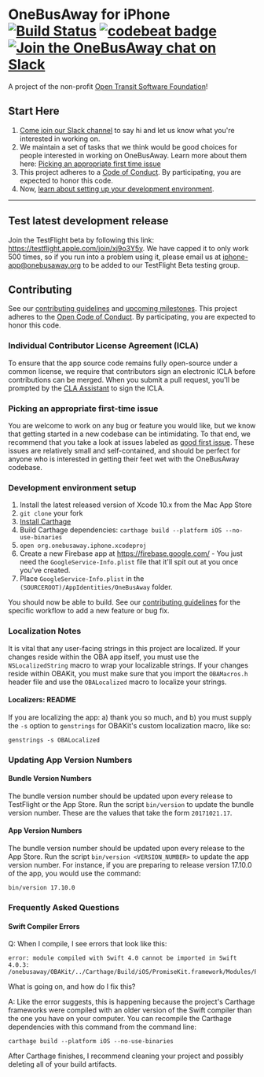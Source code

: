 # OneBusAway for iPhone [![Build Status](https://img.shields.io/travis/OneBusAway/onebusaway-iphone.svg)](https://travis-ci.org/OneBusAway/onebusaway-iphone) [![codebeat badge](https://codebeat.co/badges/080b2d57-c69b-466e-be49-3b5b7e02c8d8)](https://codebeat.co/projects/github-com-onebusaway-onebusaway-iphone) [![Join the OneBusAway chat on Slack](https://onebusaway.herokuapp.com/badge.svg)](https://onebusaway.herokuapp.com/)

A project of the non-profit [Open Transit Software Foundation](https://opentransitsoftwarefoundation.org/)!

## Start Here

1. [Come join our Slack channel](https://onebusaway.herokuapp.com/) to say hi and let us know what you're interested in working on.
2. We maintain a set of tasks that we think would be good choices for people interested in working on OneBusAway. Learn more about them here: [Picking an appropriate first time issue](#picking-an-appropriate-first-time-issue)
3. This project adheres to a [Code of Conduct](https://github.com/OneBusAway/onebusaway/blob/master/CODE_OF_CONDUCT.md). By participating, you are expected to honor this code.
4. Now, [learn about setting up your development environment](#development-environment-setup).

---------

## Test latest development release

Join the TestFlight beta by following this link: https://testflight.apple.com/join/xj9o3Y5y. We have capped it to only work 500 times, so if you run into a problem using it, please email us at [iphone-app@onebusaway.org](mailto:iphone-app@onebusaway.org) to be added to our TestFlight Beta testing group.

## Contributing

See our [contributing guidelines](CONTRIBUTING.md) and [upcoming milestones](https://github.com/OneBusAway/onebusaway-iphone/milestones). This project adheres to the [Open Code of Conduct](http://todogroup.org/opencodeofconduct/#OneBusAway/conduct@onebusaway.org). By participating, you are expected to honor this code.

### Individual Contributor License Agreement (ICLA)
To ensure that the app source code remains fully open-source under a common license, we require that contributors sign an electronic ICLA before contributions can be merged.  When you submit a pull request, you'll be prompted by the [CLA Assistant](https://cla-assistant.io/) to sign the ICLA.

### Picking an appropriate first-time issue

You are welcome to work on any bug or feature you would like, but we know that getting started in a new codebase can be intimidating. To that end, we recommend that you take a look at issues labeled as [good first issue](https://github.com/OneBusAway/onebusaway-iphone/labels/good%20first%20issue). These issues are relatively small and self-contained, and should be perfect for anyone who is interested in getting their feet wet with the OneBusAway codebase.

### Development environment setup

1. Install the latest released version of Xcode 10.x from the Mac App Store
2. `git clone` your fork
3. [Install Carthage](https://github.com/Carthage/Carthage#installing-carthage)
4. Build Carthage dependencies: `carthage build --platform iOS --no-use-binaries`
5. `open org.onebusaway.iphone.xcodeproj`
6. Create a new Firebase app at https://firebase.google.com/ - You just need the `GoogleService-Info.plist` file that it'll spit out at you once you've created.
7. Place `GoogleService-Info.plist` in the `(SOURCEROOT)/AppIdentities/OneBusAway` folder.

You should now be able to build. See our [contributing guidelines](CONTRIBUTING.md) for the specific workflow to add a new feature or bug fix.

### Localization Notes

It is vital that any user-facing strings in this project are localized. If your changes reside within the OBA app itself, you must use the `NSLocalizedString` macro to wrap your localizable strings. If your changes reside within OBAKit, you must make sure that you import the `OBAMacros.h` header file and use the `OBALocalized` macro to localize your strings.

#### Localizers: README

If you are localizing the app: a) thank you so much, and b) you must supply the `-s` option to `genstrings` for OBAKit's custom localization macro, like so:

```
genstrings -s OBALocalized
```

### Updating App Version Numbers

#### Bundle Version Numbers

The bundle version number should be updated upon every release to TestFlight or the App Store. Run the script `bin/version` to update the bundle version number. These are the values that take the form `20171021.17`.

#### App Version Numbers

The bundle version number should be updated upon every release to the App Store. Run the script `bin/version <VERSION_NUMBER>` to update the app version number. For instance, if you are preparing to release version 17.10.0 of the app, you would use the command:

```
bin/version 17.10.0
```

### Frequently Asked Questions

#### Swift Compiler Errors

Q: When I compile, I see errors that look like this:

```
error: module compiled with Swift 4.0 cannot be imported in Swift 4.0.3: /onebusaway/OBAKit/../Carthage/Build/iOS/PromiseKit.framework/Modules/PromiseKit.swiftmodule/x86_64.swiftmodule
  ```

What is going on, and how do I fix this?

A: Like the error suggests, this is happening because the project's Carthage frameworks were compiled with an older version of the Swift compiler than the one you have on your computer. You can recompile the Carthage dependencies with this command from the command line:

```
carthage build --platform iOS --no-use-binaries
```

After Carthage finishes, I recommend cleaning your project and possibly deleting all of your build artifacts.
